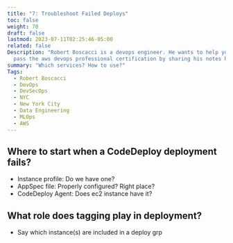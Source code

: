 ```yaml
---
title: "7: Troubleshoot Failed Deploys"
toc: false
weight: 70
draft: false
lastmod: 2023-07-11T02:25:46-05:00
related: false
Description: "Robert Boscacci is a devops engineer. He wants to help you \
  pass the aws devops professional certification by sharing his notes here."
summary: "Which services? How to use?"
Tags:
  - Robert Boscacci
  - DevOps
  - DevSecOps
  - NYC
  - New York City
  - Data Engineering
  - MLOps
  - AWS
---
```


## Where to start when a CodeDeploy deployment fails?
- Instance profile: Do we have one? 
- AppSpec file: Properly configured? Right place?
- CodeDeploy Agent: Does ec2 instance have it?

## What role does tagging play in deployment?
- Say which instance(s) are included in a deploy grp